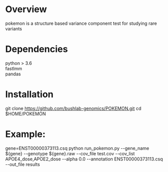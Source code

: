 # Overview 
pokemon is a structure based variance component test for studying rare variants

# Dependencies
python > 3.6  
fastlmm  
pandas  

# Installation
git clone https://github.com/bushlab-genomics/POKEMON.git 
cd $HOME/POKEMON 

# Example:
gene=ENST00000373113.csq
python run_pokemon.py --gene_name ${gene} --genotype ${gene}.raw --cov_file test.cov --cov_list  APOE4_dose,APOE2_dose  --alpha 0.0 --annotation ENST00000373113.csq  --out_file results

